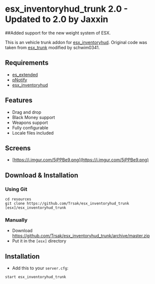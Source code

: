 # esx_inventoryhud_trunk 2.0 - Updated to 2.0 by Jaxxin
##Added support for the new weight system of ESX.

This is an vehicle trunk addon for [esx_inventoryhud](https://github.com/Trsak/esx_inventoryhud/).
Original code was taken from [esx_trunk](https://github.com/schwim0341/esx_trunk) modified by schwim0341.

## Requirements
* [es_extended](https://github.com/ESX-Org/es_extended)
* [pNotify](https://forum.fivem.net/t/release-pnotify-in-game-js-notifications-using-noty/20659)
* [esx_inventoryhud](https://github.com/Trsak/esx_inventoryhud/)

## Features
- Drag and drop
- Black Money support
- Weapons support
- Fully configurable 
- Locale files included

## Screens
* [https://i.imgur.com/5jPPBe9.png](https://i.imgur.com/5jPPBe9.png)

## Download & Installation

### Using Git
```
cd resources
git clone https://github.com/Trsak/esx_inventoryhud_trunk [esx]/esx_inventoryhud_trunk
```

### Manually
- Download https://github.com/Trsak/esx_inventoryhud_trunk/archive/master.zip
- Put it in the `[esx]` directory

## Installation
- Add this to your `server.cfg`:

```
start esx_inventoryhud_trunk
```

